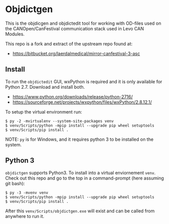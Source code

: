 # Objdictgen

This is the objdicgen and objdictedit tool for working with OD-files used
on the CANOpen/CanFestival communication stack used in Levo CAN Modules.

This repo is a fork and extract of the upstream repo found at:

  * https://bitbucket.org/laerdalmedical/mirror-canfestival-3-asc


## Install

To run the `objdictedit` GUI, wxPython is required and it is only available
for Python 2.7. Download and install both.

   * https://www.python.org/downloads/release/python-2716/
   * https://sourceforge.net/projects/wxpython/files/wxPython/2.8.12.1/

To setup the virtual environment run:

    $ py -2 -mvirtualenv --system-site-packages venv
    $ venv/Scripts/python -mpip install --upgrade pip wheel setuptools
    $ venv/Scripts/pip install .

NOTE: `py` is for Windows, and it requires python 3 to be installed on the
system.


## Python 3

`objdictgen` supports Python3. To install into a virtual enviornement `venv`.
Check out this repo and go to the top in a command-prompt (here assuming
git bash):

    $ py -3 -mvenv venv
    $ venv/Scripts/python -mpip install --upgrade pip wheel setuptools
    $ venv/Scripts/pip install .

After this `venv/Scripts/objdictgen.exe` will exist and can be called
from anywhere to run it.
